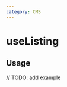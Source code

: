 ```yaml
---
category: CMS
---
```


# useListing

<!-- PLACEHOLDER_DESCRIPTION -->

## Usage

// TODO: add example
